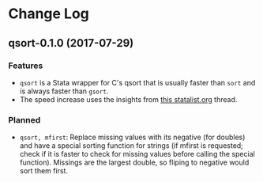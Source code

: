 Change Log
==========

## qsort-0.1.0 (2017-07-29)

### Features

* `qsort` is a Stata wrapper for C's qsort that is usually faster than `sort`
  and is always faster than `gsort`.
* The speed increase uses the insights from [this statalist.org](https://www.statalist.org/forums/forum/general-stata-discussion/mata/172131-big-data-recalling-previous-sort-orders) thread.

### Planned

- `qsort, mfirst`: Replace missing values with its negative (for doubles) and
  have a special sorting function for strings (if mfirst is requested; check
  if it is faster to check for missing values before calling the special
  function). Missings are the largest double, so fliping to negative would
  sort them first.
